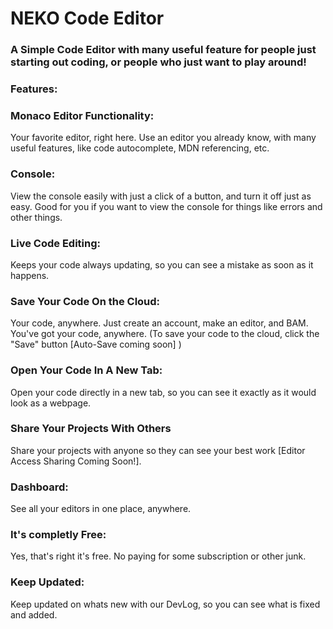# NEKO Code Editor

### A Simple Code Editor with many useful feature for people just starting out coding, or people who just want to play around!

### Features:

### Monaco Editor Functionality:

Your favorite editor, right here. Use an editor you already know, with many useful features, like code autocomplete, MDN referencing, etc.

### Console:

View the console easily with just a click of a button, and turn it off just as easy. Good for you if you want to view the console for things like errors and other things.

### Live Code Editing:

Keeps your code always updating, so you can see a mistake as soon as it happens.

### Save Your Code On the Cloud:

Your code, anywhere. Just create an account, make an editor, and BAM. You've got your code, anywhere. (To save your code to the cloud, click the "Save" button [Auto-Save coming soon] )

### Open Your Code In A New Tab:

Open your code directly in a new tab, so you can see it exactly as it would look as a webpage.

### Share Your Projects With Others

Share your projects with anyone so they can see your best work [Editor Access Sharing Coming Soon!].

### Dashboard:

See all your editors in one place, anywhere.

### It's completly Free:

Yes, that's right it's free. No paying for some subscription or other junk.

### Keep Updated:

Keep updated on whats new with our DevLog, so you can see what is fixed and added.
